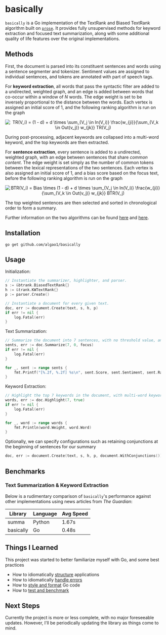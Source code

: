 # basically

`basically` is a Go implementation of the TextRank and Biased TextRank algorithm built on [`prose`](https://github.com/jdkato/prose). It provides fully unsupervised methods for keyword extraction and focused text summarization, along with some additional quality of life features over the original implementations.

## Methods

First, the document is parsed into its constituent sentences and words using a sentence segmenter and tokenizer. Sentiment values are assigned to individual sentences, and tokens are annotated with part of speech tags.

For **keyword extraction**, all words that pass the syntactic filter are added to a undirected, weighted graph, and an edge is added between words that co-occur within a window of *N* words. The edge weight is set to be inversely proportional to the distance between the words. Each vertex is assigned an initial score of 1, and the following ranking algorithm is run on the graph

<div align="center">
	<img src="https://latex.codecogs.com/svg.latex?TR(V_i)&space;=&space;(1&space;-&space;d)&space;&plus;&space;d&space;\times&space;\sum_{V_j&space;\in&space;In(V_i)}&space;\frac{w_{ji}}{\sum_{V_k&space;\in&space;Out(v_j)}&space;w_{jk}}&space;TR(V_j)" title="TR(V_i) = (1 - d) + d \times \sum_{V_j \in In(V_i)} \frac{w_{ji}}{\sum_{V_k \in Out(v_j)} w_{jk}} TR(V_j)"/>
</div>

During post-processing, adjacent keywords are collapsed into a multi-word keyword, and the top keywords are then extracted.

For **sentence extraction**, every sentence is added to a undirected, weighted graph, with an edge between sentences that share *common content*. The edge weight is set simply as the number of common tokens between the lexical representations of the two sentences. Each vertex is also assigned an initial score of 1, and a bias score based on the focus text, before the following ranking algorithm is run on the graph

<div align="center">
	<img src="https://latex.codecogs.com/svg.latex?BTR(V_i)&space;=&space;Bias&space;\times&space;(1&space;-&space;d)&space;&plus;&space;d&space;\times&space;\sum_{V_j&space;\in&space;In(V_i)}&space;\frac{w_{ji}}{\sum_{V_k&space;\in&space;Out(v_j)}&space;w_{jk}}&space;BTR(V_j)" title="BTR(V_i) = Bias \times (1 - d) + d \times \sum_{V_j \in In(V_i)} \frac{w_{ji}}{\sum_{V_k \in Out(v_j)} w_{jk}} BTR(V_j)"/>
</div>

The top weighted sentences are then selected and sorted in chronological order to form a summary.

Further information on the two algorithms can be found [here](https://web.eecs.umich.edu/~mihalcea/papers/mihalcea.emnlp04.pdf) and [here](https://arxiv.org/pdf/2011.01026.pdf).

## Installation

```shell
go get github.com/algao1/basically
``` 

## Usage

Initialization:

```Go
// Instantiate the summarizer, highlighter, and parser.
s := &btrank.BiasedTextRank{}
h := &trank.KWTextRank{}
p := parser.Create()

// Instantiate a document for every given text.
doc, err := document.Create(text, s, h, p)
if err != nil {
	log.Fatal(err)
}
```

Text Summarization:

```Go
// Summarize the document into 7 sentences, with no threshold value, and with respect to a focus sentence.
sents, err := doc.Summarize(7, 0, focus)
if err != nil {
	log.Fatal(err)
}

for _, sent := range sents {
	fmt.Printf("[%.2f, %.2f] %s\n", sent.Score, sent.Sentiment, sent.Raw)
}
```

Keyword Extraction:

```Go
// Highlight the top 7 keywords in the document, with multi-word keywords enabled.
words, err := doc.Highlight(7, true)
if err != nil {
	log.Fatal(err)
}

for _, word := range words {
	fmt.Println(word.Weight, word.Word)
}
```

Optionally, we can specify configurations such as retaining conjunctions at the beginning of sentences for our summary

```Go
doc, err := document.Create(text, s, h, p, document.WithConjunctions())
```

## Benchmarks

### Text Summarization & Keyword Extraction

Below is a rudimentary comparison of `basically`'s performance against other implementations using news articles from *The Guardian*:

| Library     | Language    | Avg Speed |
| ----------- | ----------- | --------- |
| summa       | Python      | 1.67s     |
| basically   | Go          | 0.48s     |

## Things I Learned

This project was started to better familiarize myself with Go, and some best practices

* How to idiomatically [structure](https://medium.com/@benbjohnson/standard-package-layout-7cdbc8391fc1) applications
* How to idiomatically [handle errors](https://dave.cheney.net/2016/04/27/dont-just-check-errors-handle-them-gracefully)
* How to [style and format](https://github.com/uber-go/guide/blob/master/style.md#specifying-slice-capacity) Go code
* How to [test and benchmark](https://dave.cheney.net/2019/05/07/prefer-table-driven-tests)

## Next Steps

Currently the project is more or less complete, with no major foreseeable updates. However, I'll be periodically updating the library as things come to mind.
